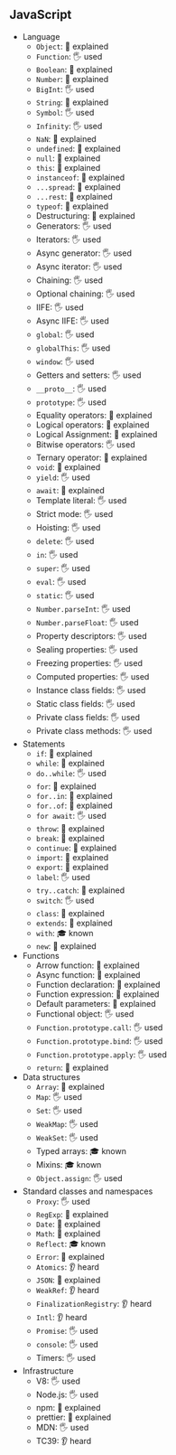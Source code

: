 ## JavaScript

- Language
  - `Object`: 🙋 explained
  - `Function`: 🖐️ used
  - `Boolean`: 🙋 explained
  - `Number`: 🙋 explained
  - `BigInt`: 🖐️ used
  - `String`: 🙋 explained
  - `Symbol`: 🖐️ used
  - `Infinity`: 🖐️ used
  - `NaN`: 🙋 explained
  - `undefined`: 🙋 explained
  - `null`: 🙋 explained
  - `this`: 🙋 explained
  - `instanceof`: 🙋 explained
  - `...spread`: 🙋 explained
  - `...rest`: 🙋 explained
  - `typeof`: 🙋 explained
  - Destructuring: 🙋 explained
  - Generators: 🖐️ used
  - Iterators: 🖐️ used
  - Async generator: 🖐️ used
  - Async iterator: 🖐️ used
  - Chaining: 🖐️ used
  - Optional chaining: 🖐️ used
  - IIFE: 🖐️ used
  - Async IIFE: 🖐️ used
  - `global`: 🖐️ used
  - `globalThis`: 🖐️ used
  - `window`: 🖐️ used
  - Getters and setters: 🖐️ used
  - `__proto__`: 🖐️ used
  - `prototype`: 🖐️ used
  - Equality operators: 🙋 explained
  - Logical operators: 🙋 explained
  - Logical Assignment: 🙋 explained
  - Bitwise operators: 🖐️ used
  - Ternary operator: 🙋 explained
  - `void`: 🙋 explained
  - `yield`: 🖐️ used
  - `await`: 🙋 explained
  - Template literal: 🖐️ used
  - Strict mode: 🖐️ used
  - Hoisting: 🖐️ used
  - `delete`: 🖐️ used
  - `in`: 🖐️ used
  - `super`: 🖐️ used
  - `eval`: 🖐️ used
  - `static`: 🖐️ used
  - `Number.parseInt`: 🖐️ used
  - `Number.parseFloat`: 🖐️ used
  - Property descriptors: 🖐️ used
  - Sealing properties: 🖐️ used
  - Freezing properties: 🖐️ used
  - Computed properties: 🖐️ used
  - Instance class fields: 🖐️ used
  - Static class fields: 🖐️ used
  - Private class fields: 🖐️ used
  - Private class methods: 🖐️ used
- Statements
  - `if`: 🙋 explained
  - `while`: 🙋 explained
  - `do..while`: 🖐️ used
  - `for`: 🙋 explained
  - `for..in`: 🙋 explained
  - `for..of`: 🙋 explained
  - `for await`: 🖐️ used
  - `throw`: 🙋 explained
  - `break`: 🙋 explained
  - `continue`: 🙋 explained
  - `import`: 🙋 explained
  - `export`: 🙋 explained
  - `label`: 🖐️ used
  - `try..catch`: 🙋 explained
  - `switch`: 🖐️ used
  - `class`: 🙋 explained
  - `extends`: 🙋 explained
  - `with`: 🎓 known
  - `new`: 🙋 explained
- Functions
  - Arrow function: 🙋 explained
  - Async function: 🙋 explained
  - Function declaration: 🙋 explained
  - Function expression: 🙋 explained
  - Default parameters: 🙋 explained
  - Functional object: 🖐️ used
  - `Function.prototype.call`: 🖐️ used
  - `Function.prototype.bind`: 🖐️ used
  - `Function.prototype.apply`: 🖐️ used
  - `return`: 🙋 explained
- Data structures
  - `Array`: 🙋 explained
  - `Map`: 🖐️ used
  - `Set`: 🖐️ used
  - `WeakMap`: 🖐️ used
  - `WeakSet`: 🖐️ used
  - Typed arrays: 🎓 known
  - Mixins: 🎓 known
  - `Object.assign`: 🖐️ used
- Standard classes and namespaces
  - `Proxy`: 🖐️ used
  - `RegExp`: 🙋 explained
  - `Date`: 🙋 explained
  - `Math`: 🙋 explained
  - `Reflect`: 🎓 known
  - `Error`: 🙋 explained
  - `Atomics`: 👂 heard
  - `JSON`: 🙋 explained
  - `WeakRef`: 👂 heard
  - `FinalizationRegistry`: 👂 heard
  - `Intl`: 👂 heard
  - `Promise`: 🖐️ used
  - `console`: 🖐️ used
  - Timers: 🖐️ used
- Infrastructure
  - V8: 🖐️ used
  - Node.js: 🖐️ used
  - npm: 🙋 explained
  - prettier: 🙋 explained
  - MDN: 🖐️ used
  - TC39: 👂 heard
